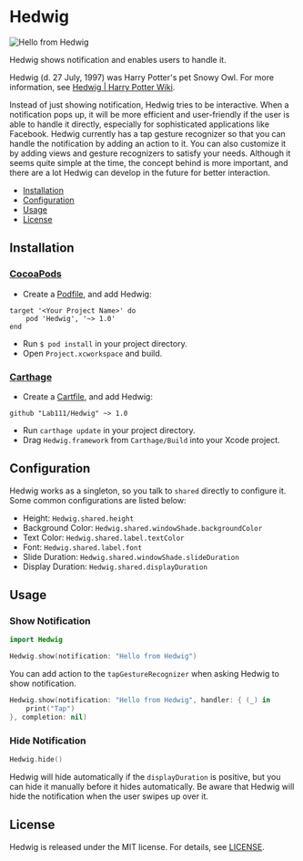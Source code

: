 # Hedwig

![Hello from Hedwig](https://github.com/Lab111/Hedwig/blob/master/Assets/hello.gif)

Hedwig shows notification and enables users to handle it.

Hedwig (d. 27 July, 1997) was Harry Potter's pet Snowy Owl. For more information, see [Hedwig | Harry Potter Wiki](http://harrypotter.wikia.com/wiki/Hedwig).

Instead of just showing notification, Hedwig tries to be interactive. When a notification pops up, it will be more efficient and user-friendly if the user is able to handle it directly, especially for sophisticated applications like Facebook. Hedwig currently has a tap gesture recognizer so that you can handle the notification by adding an action to it. You can also customize it by adding views and gesture recognizers to satisfy your needs. Although it seems quite simple at the time, the concept behind is more important, and there are a lot Hedwig can develop in the future for better interaction.

- [Installation](#installation)
- [Configuration](#configuration)
- [Usage](#usage)
- [License](#license)

## Installation

### [CocoaPods](https://guides.cocoapods.org/using/getting-started.html)

- Create a [Podfile](https://guides.cocoapods.org/using/the-podfile.html), and add Hedwig:

```
target '<Your Project Name>' do
    pod 'Hedwig', '~> 1.0'
end
```

- Run `$ pod install` in your project directory.
- Open `Project.xcworkspace` and build.

### [Carthage](https://github.com/Carthage/Carthage#installing-carthage)

- Create a [Cartfile](https://github.com/Carthage/Carthage/blob/master/Documentation/Artifacts.md#cartfile), and add Hedwig:

```
github "Lab111/Hedwig" ~> 1.0
```

- Run `carthage update` in your project directory.
- Drag `Hedwig.framework` from `Carthage/Build` into your Xcode project.

## Configuration

Hedwig works as a singleton, so you talk to `shared` directly to configure it. Some common configurations are listed below:

- Height: `Hedwig.shared.height`
- Background Color: `Hedwig.shared.windowShade.backgroundColor`
- Text Color: `Hedwig.shared.label.textColor`
- Font: `Hedwig.shared.label.font`
- Slide Duration: `Hedwig.shared.windowShade.slideDuration`
- Display Duration: `Hedwig.shared.displayDuration`

## Usage

### Show Notification

```swift
import Hedwig

Hedwig.show(notification: "Hello from Hedwig")
```

You can add action to the `tapGestureRecognizer` when asking Hedwig to show notification.

```swift
Hedwig.show(notification: "Hello from Hedwig", handler: { (_) in
    print("Tap")
}, completion: nil)
```

### Hide Notification

```swift
Hedwig.hide()
```

Hedwig will hide automatically if the `displayDuration` is positive, but you can hide it manually before it hides automatically. Be aware that Hedwig will hide the notification when the user swipes up over it.

## License

Hedwig is released under the MIT license. For details, see [LICENSE](https://github.com/Lab111/Hedwig/blob/master/LICENSE).
